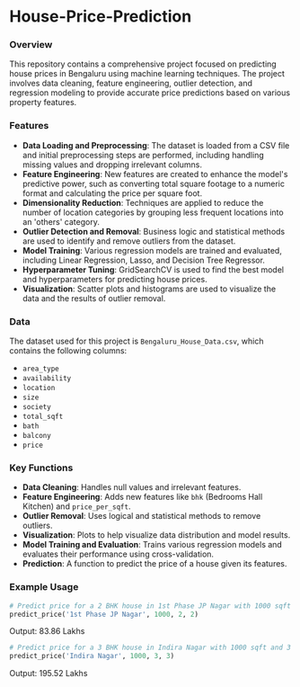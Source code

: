 # House-Price-Prediction

### Overview
This repository contains a comprehensive project focused on predicting house prices in Bengaluru using machine learning techniques. The project involves data cleaning, feature engineering, outlier detection, and regression modeling to provide accurate price predictions based on various property features.

### Features
- **Data Loading and Preprocessing**: The dataset is loaded from a CSV file and initial preprocessing steps are performed, including handling missing values and dropping irrelevant columns.
- **Feature Engineering**: New features are created to enhance the model's predictive power, such as converting total square footage to a numeric format and calculating the price per square foot.
- **Dimensionality Reduction**: Techniques are applied to reduce the number of location categories by grouping less frequent locations into an 'others' category.
- **Outlier Detection and Removal**: Business logic and statistical methods are used to identify and remove outliers from the dataset.
- **Model Training**: Various regression models are trained and evaluated, including Linear Regression, Lasso, and Decision Tree Regressor.
- **Hyperparameter Tuning**: GridSearchCV is used to find the best model and hyperparameters for predicting house prices.
- **Visualization**: Scatter plots and histograms are used to visualize the data and the results of outlier removal.

### Data
The dataset used for this project is `Bengaluru_House_Data.csv`, which contains the following columns:
- `area_type`
- `availability`
- `location`
- `size`
- `society`
- `total_sqft`
- `bath`
- `balcony`
- `price`

### Key Functions
- **Data Cleaning**: Handles null values and irrelevant features.
- **Feature Engineering**: Adds new features like `bhk` (Bedrooms Hall Kitchen) and `price_per_sqft`.
- **Outlier Removal**: Uses logical and statistical methods to remove outliers.
- **Visualization**: Plots to help visualize data distribution and model results.
- **Model Training and Evaluation**: Trains various regression models and evaluates their performance using cross-validation.
- **Prediction**: A function to predict the price of a house given its features.

### Example Usage
```python
# Predict price for a 2 BHK house in 1st Phase JP Nagar with 1000 sqft and 2 bathrooms
predict_price('1st Phase JP Nagar', 1000, 2, 2)
```
Output: 83.86 Lakhs
```python
# Predict price for a 3 BHK house in Indira Nagar with 1000 sqft and 3 bathrooms
predict_price('Indira Nagar', 1000, 3, 3)
```
Output: 195.52 Lakhs

